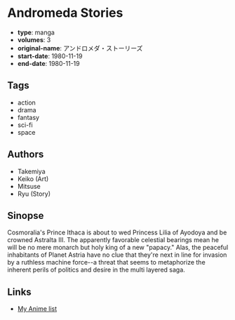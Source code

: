 # Andromeda Stories

-   **type**: manga
-   **volumes**: 3
-   **original-name**: アンドロメダ・ストーリーズ
-   **start-date**: 1980-11-19
-   **end-date**: 1980-11-19

## Tags

-   action
-   drama
-   fantasy
-   sci-fi
-   space

## Authors

-   Takemiya
-   Keiko (Art)
-   Mitsuse
-   Ryu (Story)

## Sinopse

Cosmoralia's Prince Ithaca is about to wed Princess Lilia of Ayodoya and be crowned Astralta III. The apparently favorable celestial bearings mean he will be no mere monarch but holy king of a new "papacy." Alas, the peaceful inhabitants of Planet Astria have no clue that they're next in line for invasion by a ruthless machine force--a threat that seems to metaphorize the inherent perils of politics and desire in the multi layered saga.

## Links

-   [My Anime list](https://myanimelist.net/manga/2104/Andromeda_Stories)

